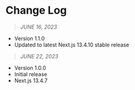 # Change Log

> _JUNE 16, 2023_

- Version 1.1.0
- Updated to latest Next.js 13.4.10 stable release

> _JUNE 22, 2023_

- Version 1.0.0
- Initial release
- Next.js 13.4.7
